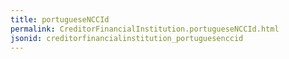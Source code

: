 ```yaml
---
title: portugueseNCCId
permalink: CreditorFinancialInstitution.portugueseNCCId.html
jsonid: creditorfinancialinstitution_portuguesenccid
---
```

